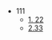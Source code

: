 ﻿﻿<!-- 侧边栏 docs/_sidebar.md -->

- 111
  - [1. 22](/doc1/1.md)
  - [2.33](/doc1/2.md)
  <!-- 以下略 -->

